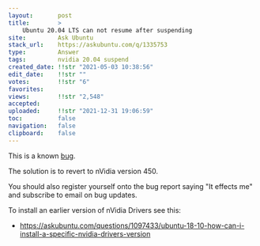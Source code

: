 ```yaml
---
layout:       post
title:        >
    Ubuntu 20.04 LTS can not resume after suspending
site:         Ask Ubuntu
stack_url:    https://askubuntu.com/q/1335753
type:         Answer
tags:         nvidia 20.04 suspend
created_date: !!str "2021-05-03 10:38:56"
edit_date:    !!str ""
votes:        !!str "6"
favorites:    
views:        !!str "2,548"
accepted:     
uploaded:     !!str "2021-12-31 19:06:59"
toc:          false
navigation:   false
clipboard:    false
---
```


This is a known [bug][1].

The solution is to revert to nVidia version 450.

You should also register yourself onto the bug report saying "It effects me" and subscribe to email on bug updates.

To install an earlier version of nVidia Drivers see this:

- https://askubuntu.com/questions/1097433/ubuntu-18-10-how-can-i-install-a-specific-nvidia-drivers-version


  [1]: https://bugs.launchpad.net/ubuntu/+source/nvidia-graphics-drivers-460/+bug/1911055
